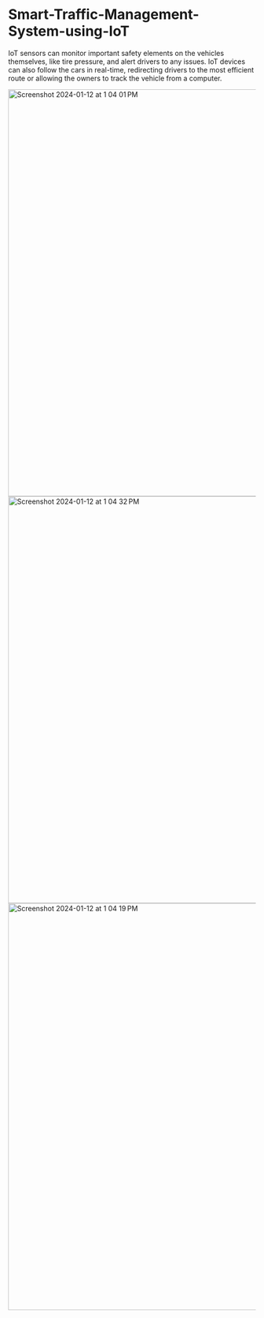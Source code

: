 # Smart-Traffic-Management-System-using-IoT

IoT sensors can monitor important safety elements on the vehicles themselves, like tire pressure, and alert drivers to any issues. IoT devices can also follow the cars in real-time, redirecting drivers to the most efficient route or allowing the owners to track the vehicle from a computer.

<img width="826" alt="Screenshot 2024-01-12 at 1 04 01 PM" src="https://github.com/Abhinavreddy20/Smart-Traffic-Management-System-using-IoT/assets/143411869/4ade98ec-360b-416c-8a0b-2074fe8da97a">

<img width="826" alt="Screenshot 2024-01-12 at 1 04 32 PM" src="https://github.com/Abhinavreddy20/Smart-Traffic-Management-System-using-IoT/assets/143411869/a3328204-458a-407d-bb13-c65134e2cce6">

<img width="826" alt="Screenshot 2024-01-12 at 1 04 19 PM" src="https://github.com/Abhinavreddy20/Smart-Traffic-Management-System-using-IoT/assets/143411869/0fe7496a-a757-4d72-8121-25a55899ed72">
